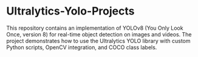 # Ultralytics-Yolo-Projects
This repository contains an implementation of YOLOv8 (You Only Look Once, version 8) for real-time object detection on images and videos. The project demonstrates how to use the Ultralytics YOLO library with custom Python scripts, OpenCV integration, and COCO class labels.

